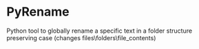 # PyRename
Python tool to globally rename a specific text in a folder structure preserving case (changes files\folders\file_contents)
